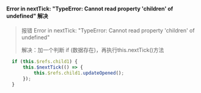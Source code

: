 #### Error in nextTick: "TypeError: Cannot read property 'children' of undefined" 解决

> 报错 Error in nextTick: "TypeError: Cannot read property 'children' of undefined"
>
> 解决：加一个判断 if (数据存在)，再执行this.nextTick()方法

````js
  if (this.$refs.child1) {
      this.$nextTick(() => {
          this.$refs.child1.updateOpened();
      });
  }
````

